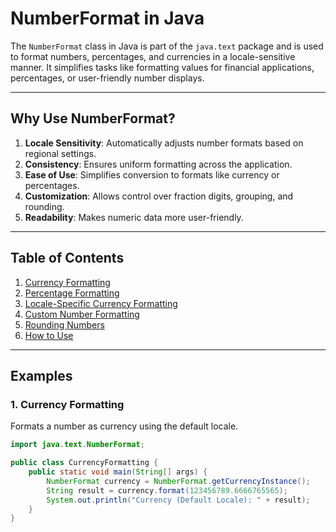 # NumberFormat in Java

The `NumberFormat` class in Java is part of the `java.text` package and is used to format numbers, percentages, and currencies in a locale-sensitive manner. It simplifies tasks like formatting values for financial applications, percentages, or user-friendly number displays.

---

## Why Use NumberFormat?

1. **Locale Sensitivity**: Automatically adjusts number formats based on regional settings.
2. **Consistency**: Ensures uniform formatting across the application.
3. **Ease of Use**: Simplifies conversion to formats like currency or percentages.
4. **Customization**: Allows control over fraction digits, grouping, and rounding.
5. **Readability**: Makes numeric data more user-friendly.

---

## Table of Contents

1. [Currency Formatting](#currency-formatting)
2. [Percentage Formatting](#percentage-formatting)
3. [Locale-Specific Currency Formatting](#locale-specific-currency-formatting)
4. [Custom Number Formatting](#custom-number-formatting)
5. [Rounding Numbers](#rounding-numbers)
6. [How to Use](#how-to-use)

---

## Examples

### 1. Currency Formatting

Formats a number as currency using the default locale.

```java
import java.text.NumberFormat;

public class CurrencyFormatting {
    public static void main(String[] args) {
        NumberFormat currency = NumberFormat.getCurrencyInstance();
        String result = currency.format(123456789.6666765565);
        System.out.println("Currency (Default Locale): " + result);
    }
}
